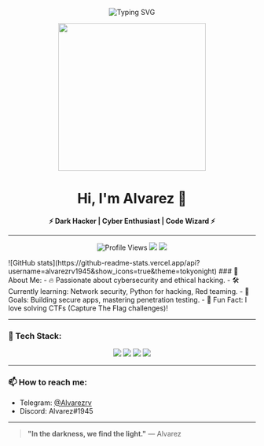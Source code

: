 <p align="center">
  <img src="https://readme-typing-svg.demolab.com?font=Fira+Code&size=30&pause=1000&center=true&vCenter=true&width=600&lines=Welcome+to+Alvarez;Coding+in+the+Shadows;Stay+Anonymous...;Keep+Learning+Keep+Building" alt="Typing SVG" />
</p>

<p align="center">
  <img src="https://media.giphy.com/media/26tn33aiTi1jkl6H6/giphy.gif" width="300" height="300">
</p>

<h1 align="center">Hi, I'm <strong>Alvarez</strong> 👻</h1>

<p align="center">
  <strong>⚡ Dark Hacker | Cyber Enthusiast | Code Wizard ⚡</strong>
</p>

---
<p align="center">
  <img src="https://komarev.com/ghpvc/?username=alvarezrv1945&style=for-the-badge&color=00FF00" alt="Profile Views" />
  <img src="https://img.shields.io/badge/Code-Dark%20Magic-00FF00?style=for-the-badge" />
  <img src="https://img.shields.io/badge/Stay%20Anonymous-Always-00FF00?style=for-the-badge" />
</p>
![GitHub stats](https://github-readme-stats.vercel.app/api?username=alvarezrv1945&show_icons=true&theme=tokyonight)
### 🧠 About Me:
- 🔥 Passionate about cybersecurity and ethical hacking.
- 🛠️ Currently learning: Network security, Python for hacking, Red teaming.
- 🎯 Goals: Building secure apps, mastering penetration testing.
- 🎩 Fun Fact: I love solving CTFs (Capture The Flag challenges)!

---

### 🚀 Tech Stack:
<p align="center">
  <img src="https://img.shields.io/badge/Python-3776AB?style=for-the-badge&logo=python&logoColor=white"/>
  <img src="https://img.shields.io/badge/Linux-FCC624?style=for-the-badge&logo=linux&logoColor=black"/>
  <img src="https://img.shields.io/badge/Bash-4EAA25?style=for-the-badge&logo=gnu-bash&logoColor=white"/>
  <img src="https://img.shields.io/badge/GitHub-181717?style=for-the-badge&logo=github&logoColor=white"/>
</p>

---

### 📫 How to reach me:
- Telegram: [@Alvarezrv](https://t.me/Alvarezrv)
- Discord: Alvarez#1945

---

> **"In the darkness, we find the light."** — Alvarez
